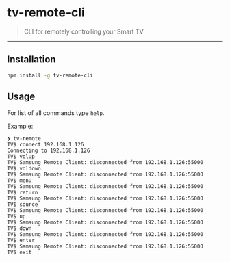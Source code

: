 # tv-remote-cli
> CLI for remotely controlling your Smart TV

---

## Installation

```bash
npm install -g tv-remote-cli
```

## Usage

For list of all commands type `help`.

Example:

```
❯ tv-remote
TV$ connect 192.168.1.126
Connecting to 192.168.1.126
TV$ volup
TV$ Samsung Remote Client: disconnected from 192.168.1.126:55000
TV$ voldown
TV$ Samsung Remote Client: disconnected from 192.168.1.126:55000
TV$ menu
TV$ Samsung Remote Client: disconnected from 192.168.1.126:55000
TV$ return
TV$ Samsung Remote Client: disconnected from 192.168.1.126:55000
TV$ source
TV$ Samsung Remote Client: disconnected from 192.168.1.126:55000
TV$ up
TV$ Samsung Remote Client: disconnected from 192.168.1.126:55000
TV$ down
TV$ Samsung Remote Client: disconnected from 192.168.1.126:55000
TV$ enter
TV$ Samsung Remote Client: disconnected from 192.168.1.126:55000
TV$ exit
```
